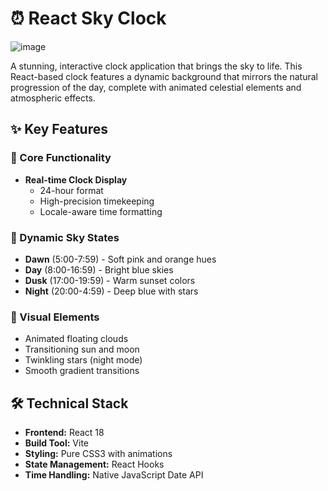 # ⏰ React Sky Clock

![image](https://github.com/user-attachments/assets/802bd358-144b-40ac-b06e-c710f3cbfc31)



A stunning, interactive clock application that brings the sky to life. This React-based clock features a dynamic background that mirrors the natural progression of the day, complete with animated celestial elements and atmospheric effects.

## ✨ Key Features

### 🎯 Core Functionality
- **Real-time Clock Display**
  - 24-hour format
  - High-precision timekeeping
  - Locale-aware time formatting

### 🌈 Dynamic Sky States
- **Dawn** (5:00-7:59) - Soft pink and orange hues
- **Day** (8:00-16:59) - Bright blue skies
- **Dusk** (17:00-19:59) - Warm sunset colors
- **Night** (20:00-4:59) - Deep blue with stars

### 🎨 Visual Elements
- Animated floating clouds
- Transitioning sun and moon
- Twinkling stars (night mode)
- Smooth gradient transitions

## 🛠️ Technical Stack

- **Frontend:** React 18
- **Build Tool:** Vite
- **Styling:** Pure CSS3 with animations
- **State Management:** React Hooks
- **Time Handling:** Native JavaScript Date API
